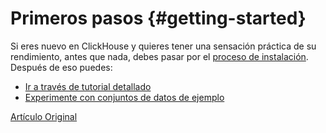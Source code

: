 # Primeros pasos {#getting-started}

Si eres nuevo en ClickHouse y quieres tener una sensación práctica de su rendimiento, antes que nada, debes pasar por el [proceso de instalación](install.md). Después de eso puedes:

-   [Ir a través de tutorial detallado](tutorial.md)
-   [Experimente con conjuntos de datos de ejemplo](example_datasets/ontime.md)

[Artículo Original](https://clickhouse.tech/docs/es/getting_started/) <!--hide-->
